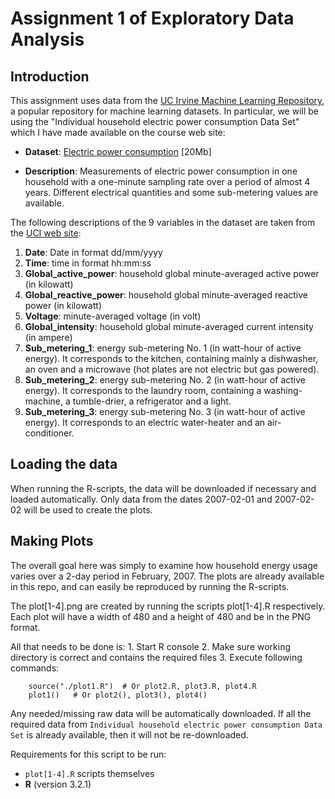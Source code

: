 # Assignment 1 of Exploratory Data Analysis

## Introduction

This assignment uses data from
the <a href="http://archive.ics.uci.edu/ml/">UC Irvine Machine
Learning Repository</a>, a popular repository for machine learning
datasets. In particular, we will be using the "Individual household
electric power consumption Data Set" which I have made available on
the course web site:


* <b>Dataset</b>: <a href="https://d396qusza40orc.cloudfront.net/exdata%2Fdata%2Fhousehold_power_consumption.zip">Electric power consumption</a> [20Mb]

* <b>Description</b>: Measurements of electric power consumption in
one household with a one-minute sampling rate over a period of almost
4 years. Different electrical quantities and some sub-metering values
are available.


The following descriptions of the 9 variables in the dataset are taken
from
the <a href="https://archive.ics.uci.edu/ml/datasets/Individual+household+electric+power+consumption">UCI
web site</a>:

<ol>
<li><b>Date</b>: Date in format dd/mm/yyyy </li>
<li><b>Time</b>: time in format hh:mm:ss </li>
<li><b>Global_active_power</b>: household global minute-averaged active power (in kilowatt) </li>
<li><b>Global_reactive_power</b>: household global minute-averaged reactive power (in kilowatt) </li>
<li><b>Voltage</b>: minute-averaged voltage (in volt) </li>
<li><b>Global_intensity</b>: household global minute-averaged current intensity (in ampere) </li>
<li><b>Sub_metering_1</b>: energy sub-metering No. 1 (in watt-hour of active energy). It corresponds to the kitchen, containing mainly a dishwasher, an oven and a microwave (hot plates are not electric but gas powered). </li>
<li><b>Sub_metering_2</b>: energy sub-metering No. 2 (in watt-hour of active energy). It corresponds to the laundry room, containing a washing-machine, a tumble-drier, a refrigerator and a light. </li>
<li><b>Sub_metering_3</b>: energy sub-metering No. 3 (in watt-hour of active energy). It corresponds to an electric water-heater and an air-conditioner.</li>
</ol>

## Loading the data

When running the R-scripts, the data will be downloaded if necessary and loaded automatically.
Only data from the dates 2007-02-01 and 2007-02-02 will be used to create the plots.

## Making Plots

The overall goal here was simply to examine how household energy usage
varies over a 2-day period in February, 2007. The plots are already available in this repo, and can easily be reproduced by running the R-scripts.

The plot[1-4].png are created by running the scripts plot[1-4].R respectively.
Each plot will have a width of 480 and a height of 480 and be in the PNG format.

All that needs to be done is:
    1. Start R console
    2. Make sure working directory is correct and contains the required files
    3. Execute following commands:
```{r eval=FALSE}    
    source("./plot1.R")  # Or plot2.R, plot3.R, plot4.R
    plot1()   # Or plot2(), plot3(), plot4()
```
Any needed/missing raw data will be automatically downloaded. If all the required data from `Individual household
electric power consumption Data Set` is already available, then it will not be re-downloaded.

Requirements for this script to be run:
- `plot[1-4].R` scripts themselves
- **R** (version 3.2.1)






